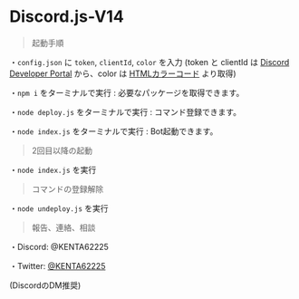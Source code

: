 # Discord.js-V14

> 起動手順

・`config.json` に `token`, `clientId`, `color` を入力 (token と clientId は [Discord Developer Portal](https://discord.com/developers) から、color は [HTMLカラーコード](https://www.colordic.org/) より取得)

・`npm i` をターミナルで実行 : 必要なパッケージを取得できます。

・`node deploy.js` をターミナルで実行 : コマンド登録できます。

・`node index.js` をターミナルで実行 : Bot起動できます。

> 2回目以降の起動
> 
・`node index.js` を実行

> コマンドの登録解除

・`node undeploy.js` を実行


> 報告、連絡、相談

・Discord: @KENTA62225

・Twitter: [@KENTA62225](https://twitter.com/KENTA62225)

(DiscordのDM推奨)
